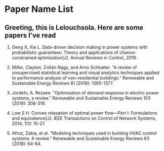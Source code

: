 # Paper Name List
## Greeting, this is Lelouchsola. Here are some papers I've read

1. Geng X, Xie L. Data-driven decision making in power systems with probabilistic guarantees: Theory and applications of chance-constrained optimization[J]. Annual Reviews in Control, 2019.

2. Miller, Clayton, Zoltán Nagy, and Arno Schlueter. "A review of unsupervised statistical learning and visual analytics techniques applied to performance analysis of non-residential buildings." Renewable and Sustainable Energy Reviews 81 (2018): 1365-1377.
3. Jordehi, A. Rezaee. "Optimisation of demand response in electric power systems, a review." Renewable and Sustainable Energy Reviews 103 (2019): 308-319.
4. Low S H. Convex relaxation of optimal power flow—Part I: Formulations and equivalence[J]. IEEE Transactions on Control of Network Systems, 2014, 1(1): 15-27.
5. Afroz, Zakia, et al. "Modeling techniques used in building HVAC control systems: A review." Renewable and Sustainable Energy Reviews 83 (2018): 64-84.